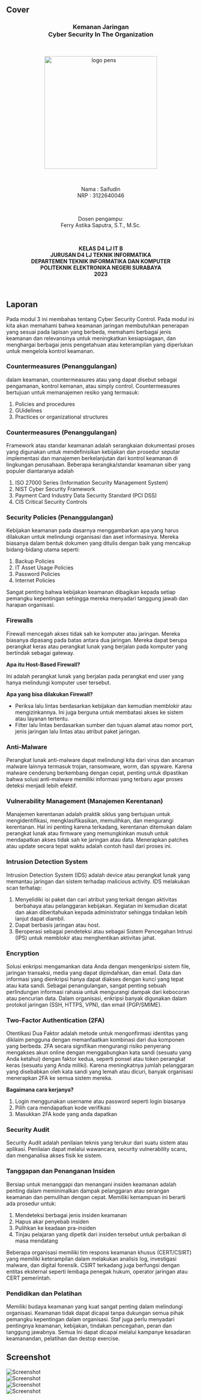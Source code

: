 ## Cover

<h3 align="center">
    <b>Kemanan Jaringan</b><br>
    Cyber Security In The Organization
</h3>
<br>
<p align="center">
  <img src="../../public/logo_pens.png" alt="logo pens" width="300">
</p>
<br>
<p align="center">
    Nama : Saifudin <br>
    NRP : 3122640046
</p>
<br>
<p align="center">
    Dosen pengampu:<br>
    Ferry Astika Saputra, S.T., M.Sc.
</p>
<br>
<p align="center">
    <b>
        KELAS D4 LJ IT B <br>
        JURUSAN D4 LJ TEKNIK INFORMATIKA <br>
        DEPARTEMEN TEKNIK INFORMATIKA DAN KOMPUTER <br> 
        POLITEKNIK ELEKTRONIKA NEGERI SURABAYA <br>
        2023
    </b>
</p>
<br>


## Laporan

Pada modul 3 ini membahas tentang Cyber Security Control. Pada modul ini kita akan memahami bahwa keamanan jaringan membutuhkan penerapan yang sesuai pada lapisan yang berbeda, memahami berbagai jenis keamanan dan relevansinya untuk meningkatkan kesiapsiagaan, dan menghargai berbagai jenis pengetahuan atau keterampilan yang diperlukan untuk mengelola kontrol keamanan.<br>

### Countermeasures (Penanggulangan)

dalam keamanan, countermeasures atau yang dapat disebut sebagai pengamanan, kontrol kemanan, atau simply control. Countermeasures bertujuan untuk memanajemen resiko yang termasuk:

1. Policies and procedures
2. GUidelines
3. Practices or organizational structures

### Countermeasures (Penanggulangan)

Framework atau standar keamanan adalah serangkaian dokumentasi proses yang digunakan untuk mendefinisikan kebijakan dan prosedur seputar implementasi dan manajemen berkelanjutan dari kontrol keamanan di lingkungan perusahaan. Beberapa kerangka/standar keamanan siber yang populer diantaranya adalah

1. ISO 27000 Series (Information Security Management System)
2. NIST Cyber Security Framework
3. Payment Card Industry Data Security Standard (PCI DSS)
4. CIS Critical Security Controls

### Security Policies (Penanggulangan)

Kebijakan keamanan pada dasarnya menggambarkan apa yang harus dilakukan untuk melindungi organisasi dan aset informasinya. Mereka biasanya dalam bentuk dokumen yang ditulis dengan baik yang mencakup bidang-bidang utama seperti:

1. Backup Policies
2. IT Asset Usage Policies
3. Password Policies
4. Internet Policies

Sangat penting bahwa kebijakan keamanan dibagikan kepada setiap pemangku kepentingan sehingga mereka menyadari tanggung jawab dan harapan organisasi.

### Firewalls

Firewall mencegah akses tidak sah ke komputer atau jaringan. Mereka biasanya dipasang pada batas antara dua jaringan. Mereka dapat berupa perangkat keras atau perangkat lunak yang berjalan pada komputer yang bertindak sebagai gateway.<br>

**Apa itu Host-Based Firewall?**

Ini adalah perangkat lunak yang berjalan pada perangkat end user yang hanya melindungi komputer user tersebut.

**Apa yang bisa dilakukan Firewall?**

- Periksa lalu lintas berdasarkan kebijakan dan kemudian memblokir atau mengizinkannya. Ini juga berguna untuk membatasi akses ke sistem atau layanan tertentu.
- Filter lalu lintas berdasarkan sumber dan tujuan alamat atau nomor port, jenis jaringan lalu lintas atau atribut paket jaringan.

### Anti-Malware

Perangkat lunak anti-malware dapat melindungi kita dari virus dan ancaman malware lainnya termasuk trojan, ransomware, worm, dan spyware. Karena malware cenderung berkembang dengan cepat, penting untuk dipastikan bahwa solusi anti-malware memiliki informasi yang terbaru agar proses deteksi menjadi lebih efektif.

### Vulnerability Management (Manajemen Kerentanan)

Manajemen kerentanan adalah praktik siklus yang bertujuan untuk mengidentifikasi, mengklasifikasikan, memulihkan, dan mengurangi kerentanan. Hal ini penting karena terkadang, kerentanan ditemukan dalam perangkat lunak atau firmware yang memungkinkan musuh untuk mendapatkan akses tidak sah ke jaringan atau data. Menerapkan patches atau update secara tepat waktu adalah contoh hasil dari proses ini.

### Intrusion Detection System

Intrusion Detection System (IDS) adalah device atau perangkat lunak yang memantau jaringan dan sistem terhadap malicious activity. IDS melakukan scan terhatap:

1. Menyelidiki isi paket dan cari atribut yang terkait dengan aktivitas berbahaya atau pelanggaran kebijakan. Kegiatan ini kemudian dicatat dan akan diberitahukan kepada administrator sehingga tindakan lebih lanjut dapat diambil.
2. Dapat berbasis jaringan atau host.
3. Beroperasi sebagai pendeteksi atau sebagai Sistem Pencegahan Intrusi (IPS) untuk memblokir atau menghentikan aktivitas jahat.

### Encryption

Solusi enkripsi mengamankan data Anda dengan mengenkripsi sistem file, jaringan transaksi, media yang dapat dipindahkan, dan email. Data dan informasi yang dienkripsi hanya dapat diakses dengan kunci yang tepat atau kata sandi. Sebagai penangulangan, sangat penting sebuah perlindungan informasi rahasia untuk mengurangi dampak dari kebocoran atau pencurian data. Dalam organisasi, enkripsi banyak digunakan dalam protokol jaringan (SSH, HTTPS, VPN), dan email (PGP/SMIME).

### Two-Factor Authentication (2FA)

Otentikasi Dua Faktor adalah metode untuk mengonfirmasi identitas yang diklaim pengguna dengan memanfaatkan kombinasi dari dua komponen yang berbeda. 2FA secara signifikan mengurangi risiko penyerang mengakses akun online dengan menggabungkan kata sandi (sesuatu yang Anda ketahui) dengan faktor kedua, seperti ponsel atau token perangkat keras (sesuatu yang Anda miliki). Karena meningkatnya jumlah pelanggaran yang disebabkan oleh kata sandi yang lemah atau dicuri, banyak organisasi menerapkan 2FA ke semua sistem mereka.

**Bagaimana cara kerjanya?**

1. Login menggunakan username atau password seperti login biasanya
2. Pilih cara mendapatkan kode verifikasi
3. Masukkan 2FA kode yang anda dapatkan 

### Security Audit

Security Audit adalah penilaian teknis yang terukur dari suatu sistem atau aplikasi. Penilaian dapat melalui wawancara, security vulnerability scans, dan menganalisa akses fisik ke sistem.

### Tanggapan dan Penanganan Insiden

Bersiap untuk menanggapi dan menangani insiden keamanan adalah penting dalam meminimalkan dampak pelanggaran atau serangan keamanan dan pemulihan dengan cepat. Memiliki kemampuan ini berarti ada prosedur untuk:

1. Mendeteksi berbagai jenis insiden keamanan
2. Hapus akar penyebab insiden
3. Pulihkan ke keadaan pra-insiden
4. Tinjau pelajaran yang dipetik dari insiden tersebut untuk perbaikan di masa mendatang

Beberapa organisasi memiliki tim respons keamanan khusus (CERT/CSIRT) yang memiliki keterampilan dalam melakukan analisis log, investigasi malware, dan digital forensik. CSIRT terkadang juga berfungsi dengan entitas eksternal seperti lembaga penegak hukum, operator jaringan atau CERT pemerintah.

### Pendidikan dan Pelatihan

Memiliki budaya keamanan yang kuat sangat penting dalam melindungi organisasi. Keamanan tidak dapat dicapai tanpa dukungan semua pihak pemangku kepentingan dalam organisasi. Staf juga perlu menyadari pentingnya keamanan, kebijakan, tindakan pencegahan, peran dan tanggung jawabnya. Semua Ini dapat dicapai melalui kampanye kesadaran keamanandan, pelatihan dan destop exercise.


## Screenshot

![Screenshot](images/1.png)<br>
![Screenshot](images/2.png)<br>
![Screenshot](images/3.png)<br>
![Screenshot](images/4.png)
